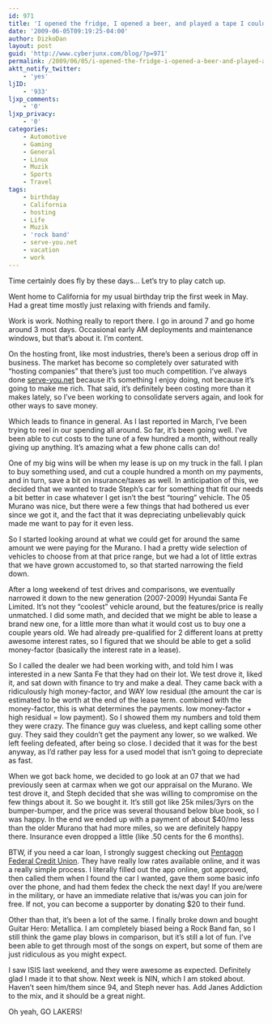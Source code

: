 ```yaml
---
id: 971
title: 'I opened the fridge, I opened a beer, and played a tape I couldn't hear'
date: '2009-06-05T09:19:25-04:00'
author: DizkoDan
layout: post
guid: 'http://www.cyberjunx.com/blog/?p=971'
permalink: /2009/06/05/i-opened-the-fridge-i-opened-a-beer-and-played-a-tape-i-couldnt-hear/
aktt_notify_twitter:
    - 'yes'
ljID:
    - '933'
ljxp_comments:
    - '0'
ljxp_privacy:
    - '0'
categories:
    - Automotive
    - Gaming
    - General
    - Linux
    - Muzik
    - Sports
    - Travel
tags:
    - birthday
    - California
    - hosting
    - Life
    - Muzik
    - 'rock band'
    - serve-you.net
    - vacation
    - work
---
```


Time certainly does fly by these days… Let’s try to play catch up.

Went home to California for my usual birthday trip the first week in May. Had a great time mostly just relaxing with friends and family.

Work is work. Nothing really to report there. I go in around 7 and go home around 3 most days. Occasional early AM deployments and maintenance windows, but that’s about it. I’m content.

On the hosting front, like most industries, there’s been a serious drop off in business. The market has become so completely over saturated with “hosting companies” that there’s just too much competition. I’ve always done [serve-you.net](http://www.serve-you.net) because it’s something I enjoy doing, not because it’s going to make me rich. That said, it’s definitely been costing more than it makes lately, so I’ve been working to consolidate servers again, and look for other ways to save money.

Which leads to finance in general. As I last reported in March, I’ve been trying to reel in our spending all around. So far, it’s been going well. I’ve been able to cut costs to the tune of a few hundred a month, without really giving up anything. It’s amazing what a few phone calls can do!

One of my big wins will be when my lease is up on my truck in the fall. I plan to buy something used, and cut a couple hundred a month on my payments, and in turn, save a bit on insurance/taxes as well. In anticipation of this, we decided that we wanted to trade Steph’s car for something that fit our needs a bit better in case whatever I get isn’t the best “touring” vehicle. The 05 Murano was nice, but there were a few things that had bothered us ever since we got it, and the fact that it was depreciating unbelievably quick made me want to pay for it even less.

So I started looking around at what we could get for around the same amount we were paying for the Murano. I had a pretty wide selection of vehicles to choose from at that price range, but we had a lot of little extras that we have grown accustomed to, so that started narrowing the field down.

After a long weekend of test drives and comparisons, we eventually narrowed it down to the new generation (2007-2009) Hyundai Santa Fe Limited. It’s not they “coolest” vehicle around, but the features/price is really unmatched. I did some math, and decided that we might be able to lease a brand new one, for a little more than what it would cost us to buy one a couple years old. We had already pre-qualified for 2 different loans at pretty awesome interest rates, so I figured that we should be able to get a solid money-factor (basically the interest rate in a lease).

So I called the dealer we had been working with, and told him I was interested in a new Santa Fe that they had on their lot. We test drove it, liked it, and sat down with finance to try and make a deal. They came back with a ridiculously high money-factor, and WAY low residual (the amount the car is estimated to be worth at the end of the lease term. combined with the money-factor, this is what determines the payments. low money-factor + high residual = low payment). So I showed them my numbers and told them they were crazy. The finance guy was clueless, and kept calling some other guy. They said they couldn’t get the payment any lower, so we walked. We left feeling defeated, after being so close. I decided that it was for the best anyway, as I’d rather pay less for a used model that isn’t going to depreciate as fast.

When we got back home, we decided to go look at an 07 that we had previously seen at carmax when we got our appraisal on the Murano. We test drove it, and Steph decided that she was willing to compromise on the few things about it. So we bought it. It’s still got like 25k miles/3yrs on the bumper-bumper, and the price was several thousand below blue book, so I was happy. In the end we ended up with a payment of about $40/mo less than the older Murano that had more miles, so we are definitely happy there. Insurance even dropped a little (like .50 cents for the 6 months).

BTW, if you need a car loan, I strongly suggest checking out [Pentagon Federal Credit Union](http://www.penfed.org). They have really low rates available online, and it was a really simple process. I literally filled out the app online, got approved, then called them when I found the car I wanted, gave them some basic info over the phone, and had them fedex the check the next day! If you are/were in the military, or have an immediate relative that is/was you can join for free. If not, you can become a supporter by donating $20 to their fund.

Other than that, it’s been a lot of the same. I finally broke down and bought Guitar Hero: Metallica. I am completely biased being a Rock Band fan, so I still think the game play blows in comparison, but it’s still a lot of fun. I’ve been able to get through most of the songs on expert, but some of them are just ridiculous as you might expect.

I saw ISIS last weekend, and they were awesome as expected. Definitely glad I made it to that show. Next week is NIN, which I am stoked about. Haven’t seen him/them since 94, and Steph never has. Add Janes Addiction to the mix, and it should be a great night.

Oh yeah, GO LAKERS!